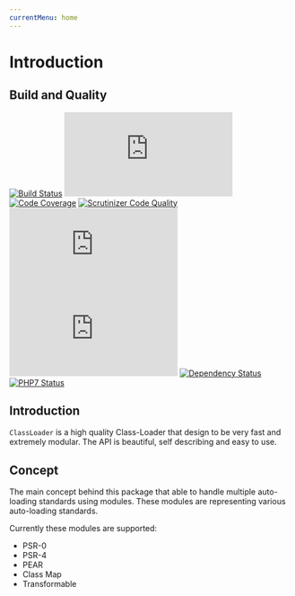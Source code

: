 ```yaml
---
currentMenu: home
---
```


# Introduction

## Build and Quality

[![Build Status](http://ci.zolli.hu/view/Components/job/Class%20Loader/badge/icon)](http://ci.zolli.hu/view/Components/job/Class%20Loader/)
[![Build Stability](http://status.buildr-framework.io/buildstatus/status_modules.php?jobName=Class%20Loader&type=stability)](http://ci.zolli.hu/job/Class%20Loader/)
[![Code Coverage](https://scrutinizer-ci.com/g/BuildrPHP/ClassLoader/badges/coverage.png?b=master)](https://scrutinizer-ci.com/g/BuildrPHP/ClassLoader/?branch=master)
[![Scrutinizer Code Quality](https://scrutinizer-ci.com/g/BuildrPHP/ClassLoader/badges/quality-score.png?b=master)](https://scrutinizer-ci.com/g/BuildrPHP/ClassLoader/?branch=master)
[![Test Results](http://status.buildr-framework.io/buildstatus/status_modules.php?jobName=Class%20Loader&type=tests)](http://ci.zolli.hu/job/Class%20Loader/)
[![CRAP Report](http://status.buildr-framework.io/buildstatus/status_modules.php?jobName=Class%20Loader&type=crap)](http://ci.zolli.hu/job/Class%20Loader/)
[![Dependency Status](https://www.versioneye.com/user/projects/56772d5d107997003000130f/badge.svg?style=flat)](https://www.versioneye.com/user/projects/56772d5d107997003000130f)
[![PHP7 Status](https://img.shields.io/badge/PHP7-tested-8892BF.svg)](https://github.com/BuildrPHP/ClassLoader)


## Introduction

`ClassLoader` is a high quality Class-Loader that design to be very fast and extremely modular. The API is
beautiful, self describing and easy to use.

## Concept

The main concept behind this package that able to handle multiple auto-loading standards using modules.
These modules are representing various auto-loading standards.

Currently these modules are supported:

 - PSR-0
 - PSR-4
 - PEAR
 - Class Map
 - Transformable
